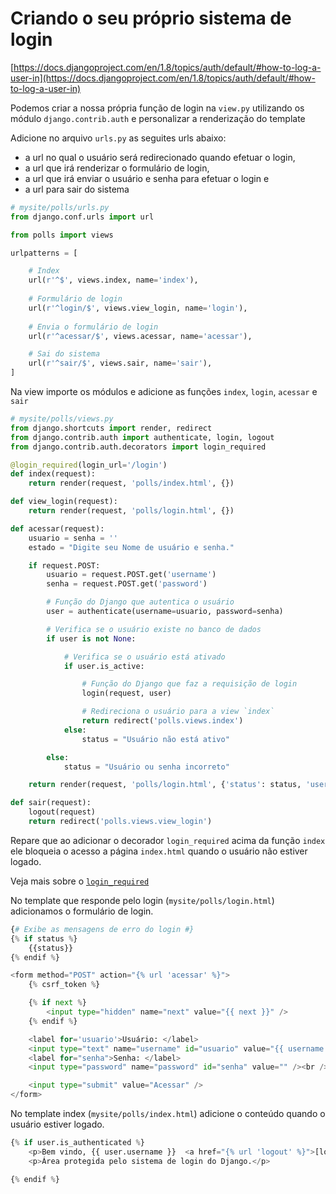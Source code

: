 Criando o seu próprio sistema de login
===

[https://docs.djangoproject.com/en/1.8/topics/auth/default/#how-to-log-a-user-in](https://docs.djangoproject.com/en/1.8/topics/auth/default/#how-to-log-a-user-in)

Podemos criar a nossa própria função de login na `view.py` utilizando os 
módulo `django.contrib.auth` e personalizar a renderização do template


Adicione no arquivo `urls.py` as seguites urls abaixo:

- a url no qual o usuário será redirecionado quando efetuar o login,
- a url que irá renderizar o formulário de login,
- a url que irá enviar o usuário e senha para efetuar o login e
- a url para sair do sistema


```python
# mysite/polls/urls.py
from django.conf.urls import url

from polls import views

urlpatterns = [

    # Index
    url(r'^$', views.index, name='index'),
    
    # Formulário de login
    url(r'^login/$', views.view_login, name='login'),
    
    # Envia o formulário de login
    url(r'^acessar/$', views.acessar, name='acessar'),

    # Sai do sistema
    url(r'^sair/$', views.sair, name='sair'),
]
```

Na view importe os módulos e adicione as funções `index`, `login`, `acessar` e `sair`


```python
# mysite/polls/views.py
from django.shortcuts import render, redirect
from django.contrib.auth import authenticate, login, logout
from django.contrib.auth.decorators import login_required

@login_required(login_url='/login')
def index(request):
    return render(request, 'polls/index.html', {})

def view_login(request):
    return render(request, 'polls/login.html', {})

def acessar(request):
    usuario = senha = ''
    estado = "Digite seu Nome de usuário e senha."

    if request.POST:
        usuario = request.POST.get('username')
        senha = request.POST.get('password')

        # Função do Django que autentica o usuário
        user = authenticate(username=usuario, password=senha)

        # Verifica se o usuário existe no banco de dados
        if user is not None:

            # Verifica se o usuário está ativado
            if user.is_active:

                # Função do Django que faz a requisição de login
                login(request, user)

                # Redireciona o usuário para a view `index`
                return redirect('polls.views.index')
            else:
                status = "Usuário não está ativo"

        else:
            status = "Usuário ou senha incorreto"

    return render(request, 'polls/login.html', {'status': status, 'username': usuario})

def sair(request):
    logout(request)
    return redirect('polls.views.view_login')
```

Repare que ao adicionar o decorador `login_required` acima da função `index` ele bloqueia o acesso a página 
`index.html` quando o usuário não estiver logado.

Veja mais sobre o [`login_required`](https://docs.djangoproject.com/en/1.8/topics/auth/default/#the-login-required-decorator)

No template que responde pelo login (`mysite/polls/login.html`) adicionamos o formulário de login. 

```python
{# Exibe as mensagens de erro do login #}
{% if status %}
    {{status}}
{% endif %}

<form method="POST" action="{% url 'acessar' %}">
    {% csrf_token %}

    {% if next %}
        <input type="hidden" name="next" value="{{ next }}" />
    {% endif %}

    <label for='usuario'>Usuário: </label>
    <input type="text" name="username" id="usuario" value="{{ username }}" /><br />
    <label for="senha">Senha: </label>
    <input type="password" name="password" id="senha" value="" /><br />

    <input type="submit" value="Acessar" />
</form>
```


No template index (`mysite/polls/index.html`) adicione o conteúdo quando o usuário estiver logado.

```python
{% if user.is_authenticated %}
    <p>Bem vindo, {{ user.username }}  <a href="{% url 'logout' %}">[logout]</a></p>
    <p>Área protegida pelo sistema de login do Django.</p>

{% endif %}
```
